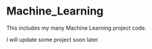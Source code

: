 # Machine_Learning
This includes my many Machine Learning project code.

I will update some project soon later.
